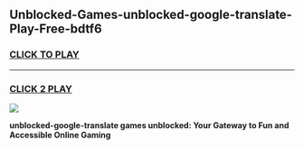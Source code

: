 
## Unblocked-Games-unblocked-google-translate-Play-Free-bdtf6
<h3>
<a href="https://premium76.site?title=unblocked-google-translate&ref=12A">CLICK TO PLAY</a></h3>
<hr>

<h3>
<a href="https://premium76.site?title=unblocked-google-translate&ref=12A">CLICK 2 PLAY</a>
  
</h3>

<a href="https://premium76.site?title=unblocked-google-translate&ref=12A"><img src="https://clearcache.store/games.png"></a>


**unblocked-google-translate games unblocked: Your Gateway to Fun and Accessible Online Gaming**
